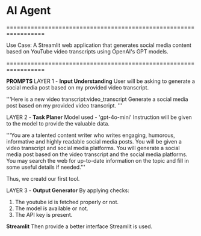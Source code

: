 # AI Agent

=================================================================

Use Case: A Streamlit web application that generates social media content based on YouTube video transcripts using OpenAI's GPT models.

=================================================================


**PROMPTS** 
LAYER 1 - **Input Understanding**
User will be asking to generate a social media post based on my provided video transcript.

 '''Here is a new video transcript:video_transcript
    Generate a social media post based on my provided video transcript. '''

LAYER 2 - **Task Planer**
Model used - 'gpt-4o-mini'
Instruction will be given to the model to provide the valuable data.

'''You are a talented content writer who writes engaging, humorous, informative and 
    highly readable social media posts. 
    You will be given a video transcript and social media platforms. 
    You will generate a social media post based on the video transcript 
    and the social media platforms.
    You may search the web for up-to-date information on the topic and 
    fill in some useful details if needed.'''

Thus, we creatd our first tool.

LAYER 3 - **Output Generator**
By applying checks:
1. The youtube id is fetched properly or not.
2. The model is available or not.
3. The API key is present.









**Streamlit**
Then provide a better interface Streamlit is used.





